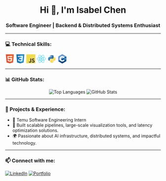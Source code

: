 <h1 align="center">Hi 👋, I'm Isabel Chen</h1>
<h3 align="center">Software Engineer | Backend & Distributed Systems Enthusiast</h3>

---

### 💻 Technical Skills:
<p align="left">
  <img src="https://raw.githubusercontent.com/devicons/devicon/master/icons/html5/html5-original.svg" alt="html5" width="30" height="30"/>
  <img src="https://raw.githubusercontent.com/devicons/devicon/master/icons/css3/css3-original.svg" alt="css3" width="30" height="30"/>
  <img src="https://raw.githubusercontent.com/devicons/devicon/master/icons/javascript/javascript-original.svg" alt="js" width="30" height="30"/>
  <img src="https://raw.githubusercontent.com/devicons/devicon/master/icons/react/react-original.svg" alt="react" width="30" height="30"/>
  <img src="https://raw.githubusercontent.com/devicons/devicon/master/icons/python/python-original.svg" alt="python" width="30" height="30"/>
  <img src="https://raw.githubusercontent.com/devicons/devicon/master/icons/cplusplus/cplusplus-original.svg" alt="cpp" width="30" height="30"/>
  <!-- Add more icons: https://devicon.dev/ -->
</p>

---

### 📊 GitHub Stats:
<!-- Use GitHub Readme Stats -->
<p align="center">
  <img src="https://github-readme-stats.vercel.app/api/top-langs/?username=isabelccc&layout=compact&theme=radical" alt="Top Languages"/>
  <img src="https://github-readme-stats.vercel.app/api?username=isabelccc&show_icons=true&theme=radical" alt="GitHub Stats"/>
</p>

---

### 🌱 Projects & Experience:
- 🔭 Temu Software Engineering Intern
- 🚀 Built scalable pipelines, large-scale visualization tools, and latency optimization solutions.
- 🌍 Passionate about AI infrastructure, distributed systems, and impactful technology.

---

### 📫 Connect with me:
[![LinkedIn](https://img.shields.io/badge/LinkedIn-blue?logo=linkedin)](https://www.linkedin.com/in/isabel-chen-28a04829a/)
[![Portfolio](https://img.shields.io/badge/Website-Portfolio-informational)](https://isabelccc.github.io/demo.io/)
